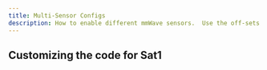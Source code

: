 ```yaml
---
title: Multi-Sensor Configs
description: How to enable different mmWave sensors.  Use the off-sets to align your sensors.  Or enable bluetooth presence detection.
---
```

## Customizing the code for Sat1